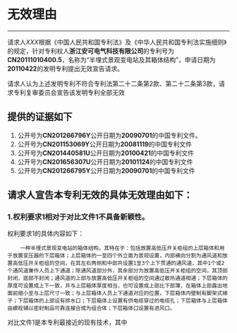 # 无效理由
---
   请求人*XXX*根据《中国人民共和国专利法》及《中华人民共和国专利法实施细则》的规定，针对专利权人**浙江安可电气科技有限公司**的专利号为**CN20111010400.5**，名称为“半埋式景观变电站及其箱体结构”，申请日期为**20110422**的发明专利提出无效宣告请求。


   请求人认为上述发明专利不符合专利法第二十二条第2款、第二十二条第3款，请求专利复审委员会宣告该发明专利全部无效

## 提供的证据如下
1. 公开号为**CN201266796Y**公开日期为**20090701**的中国专利文件。
2. 公开号为**CN201153069Y**公开日期为**20081119**的中国专利文件
3. 公开号为**CN201440581U**公开日期为**20100421**的中国专利文件
4. 公开号为**CN201656307U**公开日期为**20101124**的中国专利文件
5. 公开号为**CN201266795Y**公开日期为**20090701**的中国专利文件
   
## 请求人宣告本专利无效的具体无效理由如下：
### 1.权利要求1相对于对比文件1不具备新颖性。
权利要求1的具体内容如下：

        一种半埋式景观变电站的箱体结构，其特在于：包括放置高低压开关柜组的上层箱体和用于放置变压器的下层箱体；上层箱体的一至四个外立面为景观设置，内部横向分割为通风道和放置高低压开关柜组的空间，在其左右两侧和中部共设置1至3个上下贯通的通风道，其中1个或2个通风道兼作人员上下通道；除通风道部分外，其余部分为放置高低压开关柜组的空间，其顶部封闭，底部不封闭；通风道的上部与放置高低压开关柜组的空间通过散热通道相通；下层箱体的厚度可设置成上下一致，并与上层箱体厚度相当，也可设置成上部比下部簿，在箱体上部露出地面前缩小至与上层尺寸一致；与上层箱体人员上下通道对应的位置，下层箱体内壁制有脚架式梯子；下层箱体的上部设有排水口；下层箱体上设置有供电缆穿过的电缆孔；下层箱体与上层箱体由螺栓辅以密封制品可靠连接合成为组合体；下层箱体口设置有进风口。

对比文件1是本专利最接近的现有技术，其中
